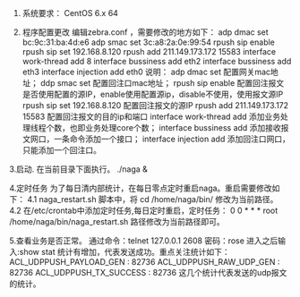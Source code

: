1. 系统要求：
CentOS 6.x 64

2. 程序配置更改
编辑zebra.conf ，需要修改的地方如下：
adp dmac set bc:9c:31:ba:4d:e6
adp smac set 3c:a8:2a:0e:99:54
rpush sip enable
rpush sip set 192.168.8.120
rpush add 211.149.173.172 15583
interface work-thread add 8
interface bussiness add eth2
interface bussiness add eth3
interface injection add eth0
说明：
adp dmac set 配置网关mac地址；
ddp smac set 配置回注口mac地址；
rpush sip enable 配置回注报文是否使用配置的源IP，enable使用配置源ip，disable不使用，使用报文源IP
rpush sip set 192.168.8.120 配置回注报文的源IP
rpush add 211.149.173.172 15583 配置回注报文的目的ip和端口
interface work-thread add 添加业务处理线程个数，也即业务处理core个数；
interface bussiness add 添加接收报文网口，一条命令添加一个接口；
interface injection add 添加回注口网口，只能添加一个回注口。

3.启动.
在当前目录下面执行。
./naga &

4.定时任务
为了每日清内部统计，在每日零点定时重启naga。重启需要修改如下：
4.1 naga_restart.sh 脚本中，将
cd /home/naga/bin/
修改为当前路径。
4.2 在/etc/crontab中添加定时任务,每日定时重启，定时任务：
0    0 * * * root /home/naga/bin/naga_restart.sh
路径修改为当前路径即可。

5.查看业务是否正常。
通过命令：telnet 127.0.0.1 2608
密码：rose
进入之后输入:show stat
统计有增加，代表发送成功。重点关注统计如下：
ACL_UDPPUSH_PAYLOAD_GEN                 : 82736
ACL_UDPPUSH_RAW_UDP_GEN                 : 82736
ACL_UDPPUSH_TX_SUCCESS                  : 82736
这几个统计代表发送的udp报文的统计。

